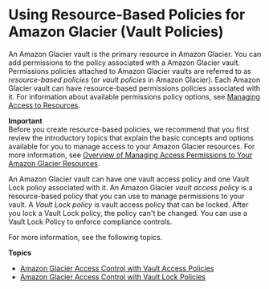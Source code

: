 # Using Resource\-Based Policies for Amazon Glacier \(Vault Policies\)<a name="access-control-resource-based"></a>

An Amazon Glacier vault is the primary resource in Amazon Glacier\. You can add permissions to the policy associated with a Amazon Glacier vault\. Permissions policies attached to Amazon Glacier vaults are referred to as *resource\-based policies* \(or *vault policies* in Amazon Glacier\)\. Each Amazon Glacier vault can have resource\-based permissions policies associated with it\.  For information about available permissions policy options, see [Managing Access to Resources](access-control-overview.md#access-control-manage-access-intro)\.

**Important**  
Before you create resource\-based policies, we recommend that you first review the introductory topics that explain the basic concepts and options available for you to manage access to your Amazon Glacier resources\. For more information, see [Overview of Managing Access Permissions to Your Amazon Glacier Resources](access-control-overview.md)\.

An Amazon Glacier vault can have one vault access policy and one Vault Lock policy associated with it\. An Amazon Glacier *vault access policy* is a resource\-based policy that you can use to manage permissions to your vault\. A *Vault Lock policy* is vault access policy that can be locked\. After you lock a Vault Lock policy, the policy can't be changed\. You can use a Vault Lock Policy to enforce compliance controls\.

For more information, see the following topics\.

**Topics**
+ [Amazon Glacier Access Control with Vault Access Policies](vault-access-policy.md)
+ [Amazon Glacier Access Control with Vault Lock Policies](vault-lock-policy.md)